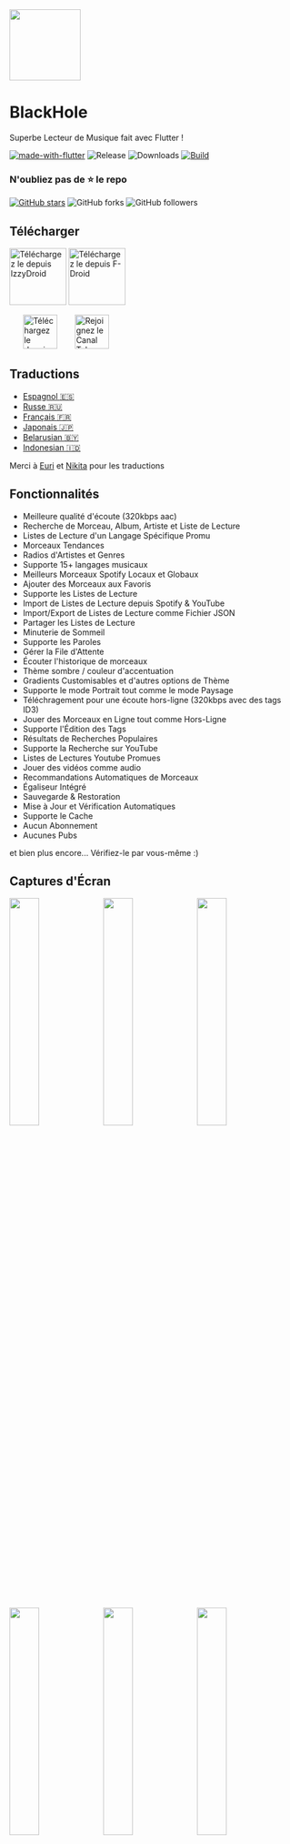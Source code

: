 <img width="125px" src="https://github.com/rajput-abdullah/blob/main/assets/icon-white-trans.png" align="center" />

# BlackHole

Superbe Lecteur de Musique fait avec Flutter !

[![made-with-flutter](https://img.shields.io/badge/Made%20with-Flutter-1f425f.svg)](https://flutter.dev/) ![Release](https://img.shields.io/github/v/release/Sangwan5688/BlackHole) ![Downloads](https://img.shields.io/github/downloads/Sangwan5688/BlackHole/total)
[![Build](https://github.com/rajput-abdullah/actions/workflows/flutter.yml/badge.svg)](https://github.com/rajput-abdullah/actions/workflows/flutter.yml)

### N'oubliez pas de :star: le repo

[![GitHub stars](https://img.shields.io/github/stars/Sangwan5688/BlackHole.svg?style=social&label=Star)](https://github.com//Sangwan5688/BlackHole) ![GitHub forks](https://img.shields.io/github/forks/Sangwan5688/BlackHole.svg?style=social&label=Forks) ![GitHub followers](https://img.shields.io/github/followers/Sangwan5688.svg?style=social&label=Follow)

## Télécharger

[<img src="https://gitlab.com/IzzyOnDroid/repo/-/raw/master/assets/IzzyOnDroid.png"
     alt="Téléchargez le depuis IzzyDroid"
     height="100">](https://android.izzysoft.de/repo/apk/com.shadow.blackhole)
[<img src="https://fdroid.gitlab.io/artwork/badge/get-it-on.png"
     alt="Téléchargez le depuis F-Droid"
     height="100">](https://f-droid.org/packages/com.shadow.blackhole/)

&nbsp;&nbsp;&nbsp;&nbsp;&nbsp;
[<img src="https://img.shields.io/badge/GitHub-181717?logo=github&logoColor=white"
     alt="Téléchargez le depuis GitHub"
     height="60">](https://github.com/rajput-abdullah/releases)
&nbsp;&nbsp;&nbsp;&nbsp;&nbsp;&nbsp;
[<img src="https://img.shields.io/badge/Telegram-2CA5E0?logo=telegram&logoColor=white"
     alt="Rejoignez le Canal Telegram"
     height="60">](https://t.me/blackhole_official)

## Traductions

- [Espagnol :es:](/README.ES.md)
- [Russe :ru:](/README.RU.md)
- [Français :fr:](/README.FR.md)
- [Japonais :jp:](/README.JA.md)
- [Belarusian :belarus:](/README.BE.md)
- [Indonesian :indonesia:](/README.ID.md)

Merci à [Euri](https://github.com/EuriNaiz) et [Nikita](https://github.com/TireX228) pour les traductions

## Fonctionnalités

* Meilleure qualité d'écoute (320kbps aac)
* Recherche de Morceau, Album, Artiste et Liste de Lecture
* Listes de Lecture d'un Langage Spécifique Promu
* Morceaux Tendances
* Radios d'Artistes et Genres
* Supporte 15+ langages musicaux
* Meilleurs Morceaux Spotify Locaux et Globaux
* Ajouter des Morceaux aux Favoris
* Supporte les Listes de Lecture
* Import de Listes de Lecture depuis Spotify & YouTube
* Import/Export de Listes de Lecture comme Fichier JSON
* Partager les Listes de Lecture
* Minuterie de Sommeil
* Supporte les Paroles
* Gérer la File d'Attente
* Écouter l'historique de morceaux
* Thème sombre / couleur d'accentuation
* Gradients Customisables et d'autres options de Thème
* Supporte le mode Portrait tout comme le mode Paysage
* Téléchragement pour une écoute hors-ligne (320kbps avec des tags ID3)
* Jouer des Morceaux en Ligne tout comme Hors-Ligne
* Supporte l'Édition des Tags
* Résultats de Recherches Populaires
* Supporte la Recherche sur YouTube
* Listes de Lectures Youtube Promues
* Jouer des vidéos comme audio
* Recommandations Automatiques de Morceaux
* Égaliseur Intégré
* Sauvegarde & Restoration
* Mise à Jour et Vérification Automatiques
* Supporte le Cache
* Aucun Abonnement
* Aucunes Pubs

et bien plus encore...
Vérifiez-le par vous-même :)

## Captures d'Écran
<img src="https://github.com/rajput-abdullah/blob/main/fastlane/metadata/android/en-US/images/phoneScreenshots/1.png?raw=true" width="32%"> <img src="https://github.com/rajput-abdullah/blob/main/fastlane/metadata/android/en-US/images/phoneScreenshots/2.png?raw=true" width="32%"> <img src="https://github.com/rajput-abdullah/blob/main/fastlane/metadata/android/en-US/images/phoneScreenshots/3.png?raw=true" width="32%"> <img src="https://github.com/rajput-abdullah/blob/main/fastlane/metadata/android/en-US/images/phoneScreenshots/4.png?raw=true" width="32%"> <img src="https://github.com/rajput-abdullah/blob/main/fastlane/metadata/android/en-US/images/phoneScreenshots/5.png?raw=true" width="32%"> <img src="https://github.com/rajput-abdullah/blob/main/fastlane/metadata/android/en-US/images/phoneScreenshots/6.png?raw=true" width="32%">

## License
```
Copyright © 2021 Abdullah Shahbaz

BlackHole is free software licensed under GPL v3.0.
You can redistribute and/or modify it under the terms of the GNU General Public License as published by
the Free Software Foundation, either version 3 of the License, or (at your option) any later version.

BlackHole is distributed in the hope that it will be useful, but WITHOUT ANY WARRANTY;
without even the implied warranty of MERCHANTABILITY or FITNESS FOR A PARTICULAR PURPOSE.
See the GNU General Public License for more details.
```
[Voir la License](https://github.com/rajput-abdullah/blob/main/LICENSE)

## Build depuis la Source

1. Si vous n'avez pas le SDK Flutter installé, merci de visiter le site officiel de [Flutter](https://flutter.dev/).
2. Récupérez le code source de la branche master.

```
git clone https://github.com/rajput-abdullah.git
```

3. Lancez l'application avec Android Studio ou VS Code. Ou en ligne de commandes:

```
flutter pub get
flutter run
```

## Contribuer

Les contributions sont les bienvenues. Merci de lire notre [code de conduite des contributions](https://github.com/rajput-abdullah/blob/main/CONTRIBUTING.md) avant de contribuer.

## Vous rencontrez un problème ?

Regardez les [Problèmes communs](https://github.com/rajput-abdullah/wiki/Common-Issues) que vous rencontrez peut-être. Si votre problème n'y est pas, n'hésitez pas à ouvrir une Issue :)

## Vous voulez tester les Versions Bêtas ? Besoin d'Aide ??

Vous pouvez rejoindre notre [Canal Telegram](https://t.me/blackhole_official) ou le [Groupe Telegram](https://t.me/joinchat/fHDC1AWnOhw0ZmI9), si vous avez une requête, ou vous avez besoin d'aide avec quelque chose ainsi qu'avoir les versions bêtas du projet.

## Vous avez aimé mon travail ?

<a href="https://www.buymeacoffee.com/ankitsangwan" target="_blank"><img src="https://www.buymeacoffee.com/assets/img/custom_images/orange_img.png" alt="Buy Me A Coffee" style="height: 41px !important;width: 174px !important;box-shadow: 0px 3px 2px 0px rgba(190, 190, 190, 0.5) !important;-webkit-box-shadow: 0px 3px 2px 0px rgba(190, 190, 190, 0.5) !important;" ></a>

## Qu'est-ce qui est nouveau ?

Pour lire tous les changements, visitez la [page du wiki](https://github.com/rajput-abdullah/wiki/Changelog)
